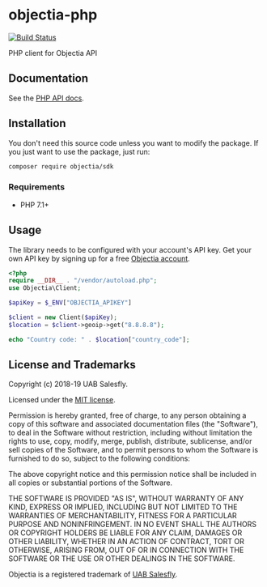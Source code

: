 # objectia-php 
[![Build Status](https://travis-ci.org/objectia/objectia-php.svg?branch=master)](https://travis-ci.org/objectia/objectia-php) 
<!--[![codecov](https://codecov.io/gh/objectia/objectia-php/branch/master/graph/badge.svg)](https://codecov.io/gh/objectia/objectia-php)-->

PHP client for Objectia API

## Documentation

See the [PHP API docs](https://docs.objectia.com/guide/php.html).


## Installation

You don't need this source code unless you want to modify the package. If you just
want to use the package, just run:

```bash
composer require objectia/sdk
```


### Requirements

* PHP 7.1+


## Usage

The library needs to be configured with your account's API key. Get your own API key by signing up for a free [Objectia account](https://objectia.com).

```php
<?php
require __DIR__ . "/vendor/autoload.php";
use Objectia\Client;

$apiKey = $_ENV["OBJECTIA_APIKEY"]

$client = new Client($apiKey);
$location = $client->geoip->get("8.8.8.8");

echo "Country code: " . $location["country_code"];
```


## License and Trademarks

Copyright (c) 2018-19 UAB Salesfly.

Licensed under the [MIT license](https://en.wikipedia.org/wiki/MIT_License). 

Permission is hereby granted, free of charge, to any person obtaining a copy
of this software and associated documentation files (the "Software"), to deal
in the Software without restriction, including without limitation the rights
to use, copy, modify, merge, publish, distribute, sublicense, and/or sell
copies of the Software, and to permit persons to whom the Software is
furnished to do so, subject to the following conditions:

The above copyright notice and this permission notice shall be included in all
copies or substantial portions of the Software.

THE SOFTWARE IS PROVIDED "AS IS", WITHOUT WARRANTY OF ANY KIND, EXPRESS OR
IMPLIED, INCLUDING BUT NOT LIMITED TO THE WARRANTIES OF MERCHANTABILITY,
FITNESS FOR A PARTICULAR PURPOSE AND NONINFRINGEMENT. IN NO EVENT SHALL THE
AUTHORS OR COPYRIGHT HOLDERS BE LIABLE FOR ANY CLAIM, DAMAGES OR OTHER
LIABILITY, WHETHER IN AN ACTION OF CONTRACT, TORT OR OTHERWISE, ARISING FROM,
OUT OF OR IN CONNECTION WITH THE SOFTWARE OR THE USE OR OTHER DEALINGS IN THE
SOFTWARE.

Objectia is a registered trademark of [UAB Salesfly](https://www.salesfly.com). 